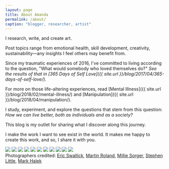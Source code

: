 ```yaml
---
layout: page
title: About Amanda
permalink: /about/
caption: "blogger, researcher, artist"
---
```


I research, write, and create art.

Post topics range from emotional health, skill development, creativity, sustainability—any insights I feel others may benefit from.

Since my traumatic experiences of 2016, I've committed to living according to the question, "What would somebody who loved themselves do?" *See the results of that in [365 Days of Self Love]({{ site.url }}/blog/2017/04/365-days-of-self-love/).*

For more on those life-altering experiences, read [Mental Illness]({{ site.url }}/blog/2018/02/mental-illness/) and [Manipulation]({{ site.url }}/blog/2018/04/manipulation/).

I study, experiment, and explore the questions that stem from this question: <em>How we can live better, both as individuals and as a society?</em>

This blog is my outlet for sharing what I discover along this journey.

I make the work I want to see exist in the world.
It makes me happy to create this work, and so, I share it with you.

<div class="slides-wrapper">
<img class="mySlides animate-fading" src="../assets/img/me/Martin2.jpg">
<img class="mySlides animate-fading" src="../assets/img/me/Millie.jpg">
<img class="mySlides animate-fading" src="../assets/img/me/flowers.jpg">
<img class="mySlides animate-fading" src="../assets/img/me/hat.jpg">
<img class="mySlides animate-fading" src="../assets/img/me/Eric-first.jpg">
<img class="mySlides animate-fading" src="../assets/img/me/Eric-wind.jpg">
<img class="mySlides animate-fading" src="../assets/img/me/green-Eric.jpg">
<img class="mySlides animate-fading" src="../assets/img/me/green-SLittle.jpg">
<img class="mySlides animate-fading" src="../assets/img/me/uke-Halek.jpg">
<img class="mySlides animate-fading" src="../assets/img/me/Eric-windowsill.jpg">
<img class="mySlides animate-fading" src="../assets/img/me/mirror1.jpg">
<figcaption>Photographers credited: <a href="https://www.facebook.com/ericswallick">Eric Swallick</a>, <a href="https://www.facebook.com/marty.roland">Martin Roland</a>, <a href="https://www.facebook.com/mille.sorger">Millie Sorger</a>, <a href="https://www.facebook.com/stephen.little.3304">Stephen Little</a>, <a href="https://www.facebook.com/mark.halek.1">Mark Halek</a></figcaption>
</div>

<script src="../assets/js/slideshow.js"></script>
